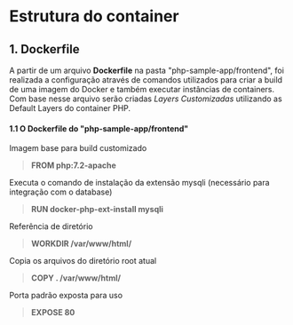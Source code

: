# Estrutura do container

## 1. Dockerfile
A partir de um arquivo **Dockerfile** na pasta "php-sample-app/frontend", foi realizada a configuração através de comandos utilizados para criar a build de uma imagem do Docker e também executar instâncias de containers.
Com base nesse arquivo serão criadas *Layers Customizadas* utilizando as Default Layers do container PHP.

#### 1.1 O Dockerfile do "php-sample-app/frontend"

Imagem base para build customizado
> **FROM php:7.2-apache**

Executa o comando de instalação da extensão mysqli
(necessário para integração com o database)
> **RUN docker-php-ext-install mysqli**

Referência de diretório
>**WORKDIR /var/www/html/**

Copia os arquivos do diretório root atual
> **COPY . /var/www/html/**

Porta padrão exposta para uso
> **EXPOSE 80**